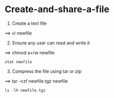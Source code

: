# Create-and-share-a-file
1. Create a text file

==> vi newfile

2. Ensure any user can read and write it

==> chmod a+rw newfile
    
    stat newfile
    
3. Compress the file using tar or zip

==> tar -czf newfile.tgz newfile

    ls -lh newfile.tgz
